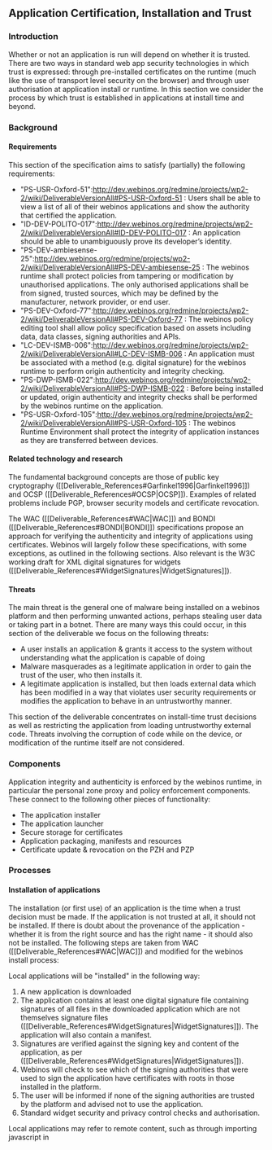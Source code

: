 Application Certification, Installation and Trust
-------------------------------------------------

### Introduction

Whether or not an application is run will depend on whether it is trusted. There are two ways in standard web app security technologies in which trust is expressed: through pre-installed certificates on the runtime (much like the use of transport level security on the browser) and through user authorisation at application install or runtime. In this section we consider the process by which trust is established in applications at install time and beyond.

### Background

#### Requirements

This section of the specification aims to satisfy (partially) the following requirements:

* "PS-USR-Oxford-51":http://dev.webinos.org/redmine/projects/wp2-2/wiki/DeliverableVersionAll#PS-USR-Oxford-51 : Users shall be able to view a list of all of their webinos applications and show the authority that certified the application.
 * "ID-DEV-POLITO-017":http://dev.webinos.org/redmine/projects/wp2-2/wiki/DeliverableVersionAll#ID-DEV-POLITO-017 : An application should be able to unambiguously prove its developer’s identity.
 * "PS-DEV-ambiesense-25":http://dev.webinos.org/redmine/projects/wp2-2/wiki/DeliverableVersionAll#PS-DEV-ambiesense-25 : The webinos runtime shall protect policies from tampering or modification by unauthorised applications. The only authorised applications shall be from signed, trusted sources, which may be defined by the manufacturer, network provider, or end user.
 * "PS-DEV-Oxford-77":http://dev.webinos.org/redmine/projects/wp2-2/wiki/DeliverableVersionAll#PS-DEV-Oxford-77 : The webinos policy editing tool shall allow policy specification based on assets including data, data classes, signing authorities and APIs.
 * "LC-DEV-ISMB-006":http://dev.webinos.org/redmine/projects/wp2-2/wiki/DeliverableVersionAll#LC-DEV-ISMB-006 : An application must be associated with a method (e.g. digital signature) for the webinos runtime to perform origin authenticity and integrity checking.
 * "PS-DWP-ISMB-022":http://dev.webinos.org/redmine/projects/wp2-2/wiki/DeliverableVersionAll#PS-DWP-ISMB-022 : Before being installed or updated, origin authenticity and integrity checks shall be performed by the webinos runtime on the application.
 * "PS-USR-Oxford-105":http://dev.webinos.org/redmine/projects/wp2-2/wiki/DeliverableVersionAll#PS-USR-Oxford-105 : The webinos Runtime Environment shall protect the integrity of application instances as they are transferred between devices.

#### Related technology and research

The fundamental background concepts are those of public key cryptography ([[Deliverable_References#Garfinkel1996|Garfinkel1996]]) and OCSP ([[Deliverable_References#OCSP|OCSP]]). Examples of related problems include PGP, browser security models and certificate revocation.

The WAC ([[Deliverable_References#WAC|WAC]]) and BONDI ([[Deliverable_References#BONDI|BONDI]]) specifications propose an approach for verifying the authenticity and integrity of applications using certificates. Webinos will largely follow these specifications, with some exceptions, as outlined in the following sections. Also relevant is the W3C working draft for XML digital signatures for widgets ([[Deliverable_References#WidgetSignatures|WidgetSignatures]]).

#### Threats

The main threat is the general one of malware being installed on a webinos platform and then performing unwanted actions, perhaps stealing user data or taking part in a botnet. There are many ways this could occur, in this section of the deliverable we focus on the following threats:

* A user installs an application & grants it access to the system without understanding what the application is capable of doing
 * Malware masquerades as a legitimate application in order to gain the trust of the user, who then installs it.
 * A legitimate application is installed, but then loads external data which has been modified in a way that violates user security requirements or modifies the application to behave in an untrustworthy manner.

This section of the deliverable concentrates on install-time trust decisions as well as restricting the application from loading untrustworthy external code. Threats involving the corruption of code while on the device, or modification of the runtime itself are not considered.

### Components

Application integrity and authenticity is enforced by the webinos runtime, in particular the personal zone proxy and policy enforcement components. These connect to the following other pieces of functionality:

* The application installer
 * The application launcher
 * Secure storage for certificates
 * Application packaging, manifests and resources
 * Certificate update & revocation on the PZH and PZP

### Processes

#### Installation of applications

The installation (or first use) of an application is the time when a trust decision must be made. If the application is not trusted at all, it should not be installed. If there is doubt about the provenance of the application - whether it is from the right source and has the right name - it should also not be installed. The following steps are taken from WAC ([[Deliverable_References#WAC|WAC]]) and modified for the webinos install process:

Local applications will be "installed" in the following way:

1.  A new application is downloaded
2.  The application contains at least one digital signature file containing signatures of all files in the downloaded application which are not themselves signature files ([[Deliverable_References#WidgetSignatures|WidgetSignatures]]). The application will also contain a manifest.
3.  Signatures are verified against the signing key and content of the application, as per ([[Deliverable_References#WidgetSignatures|WidgetSignatures]]).
4.  Webinos will check to see which of the signing authorities that were used to sign the application have certificates with roots in those installed in the platform.
5.  The user will be informed if none of the signing authorities are trusted by the platform and advised not to use the application.
6.  Standard widget security and privacy control checks and authorisation.

Local applications may refer to remote content, such as through importing javascript in _<script src="http://example.com/myjs.js" />_ statements. This is a potential attack vector unless the content is accessed securely, or the content is signed. In webinos, one of these two options must be followed. Either the script "src" must point to a https location, trusted by the webinos runtime, or the script must has a signature file linked in the html, e.g.: "<script src="http://example.com/myjs.js" sigfile="http://example.com/sig.xml />".

Hosted applications will be "installed" in the following way:

1.  Webinos browser visits URL of the application
2.  The application must be hosted on an HTTPS page
3.  The application will have a digital signature index document giving a list of locations for digital signatures.
4.  Signatures are verified against the signing key and content of the application, as per ([[Deliverable_References#WidgetSignatures|WidgetSignatures]]). Signatures may refer to any parts of the application - and developers are encouraged to give signatures for all static content. The manifest must be signed.
5.  Webinos will check to see which of the signing authorities (for whom certificates will be provided in the application) have certificates with roots in those installed in the platform
6.  The user will be informed if none of the signing authorities are trusted by the platform and advised not to use the application.
7.  Standard widget security and privacy control checks and authorisation.

All applications must have signed manifests, but they may be signed by keys with self-signed certificates. User policies will dictate whether this is supported by the runtime. The PZH and PZP must store the association between the application and its certificate, and a different self-signed certificate cannot be used for subsequent versions of the application.

#### Update of applications and certificates

Local widgets can be updated by following proposals described in Deliverable 3.1 ([[Deliverable_References#Webinos-D31|Webinos-D31]]) and the W3C Widget Update Working Draft ([[Deliverable_References#WidgetUpdates|WidgetUpdates]]).

Remotely hosted widgets require no special mechanism to be updated. However, the signature files must also be updated to correspond to the new version. The webinos runtime will check each signed remote file every time it is downloaded, to make sure it has not been modified. If it has been modified, the signature and manifest will be re-downloaded and updated.

#### Revocation and management of certificates

The webinos application security framework relies upon valid certificates being used and the webinos runtime containing a set of trusted certificates, much like a web browser. Webinos must periodically (as well as when the certificate is first installed) check each certificate is valid, and use OCSP to check that it has not been revoked. This task should be performed to the personal zone hub, which can make the necessary updates and synchronise them between all user devices.

### Future directions

The processes outlined in this section are largely built on WAC. Further improvements and novel research will be investigated in phase 2, including the following topics.

#### Social network reputation and review system

Application certificates are one source for information on trustworthiness, but social networks may provide more useful information. If 90% of the user’s friends rate an application highly, this information may help the user decide whether to trust the application or not. Recommendations from particular users might trigger policy settings which allow the application to be installed with minimal authorisation.

#### Attestation of hosted applications

Hosted applications may be running on insecure remote platforms. This could be assessed through use of attestation on the host ([[Deliverable_References#Lyle2010|Lyle2010]]). If the host is found to be running in an untrustworthy configuration then the application may not be installed, or if the host changes configuration it could result in a new assessment.

#### Remote code execution

Applications will be able to send code to other personal zone devices to be executed, for performance or power consumption reasons. The security process required for managing this is not included in this deliverable and will need to be analysed during implementation and future design work.

#### Public key usability

The public key certificate system proposed has all of the problems associated with certificates: they are difficult to use and do not scale well to large systems. More time should be spent investigating alternatives.


